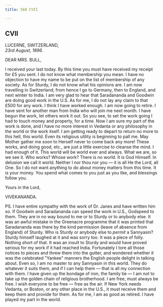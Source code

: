 ```yaml
---
title: 568 CVII

---
```

  

  


## CVII

LUCERNE, SWITZERLAND,  
*23rd August, 1896*.

DEAR MRS. BULL,

I received your last today. By this time you must have received my
receipt for £5 you sent. I do not know what membership you mean. I have
no objection to have my name to be put on the list of membership of any
society. As for Sturdy, I do not know what his opinions are. I am now
travelling in Switzerland; from hence I go to Germany, then to England,
and next winter to India. I am very glad to hear that Saradananda and
Goodwin are doing good work in the U.S. As for me, I do not lay any
claim to that £500 for any work. I think I have worked enough. I am now
going to retire. I have sent for another man from India who will join me
next month. I have begun the work, let others work it out. So you see,
to set the work going I had to touch money and property, for a time. Now
I am sure my part of the work is done, and I have no more interest in
Vedanta or any philosophy in the world or the work itself. I am getting
ready to depart to return no more to this hell, this world. Even its
religious utility is beginning to pall me. May Mother gather me soon to
Herself never to come back any more! These works, and doing good, etc.,
are just a little exercise to cleanse the mind. I had enough of it. This
world will be world ever and always. What we are, so we see it. Who
works? Whose work? There is no world. It is God Himself. In delusion we
call it world. Neither I nor thou nor you — it is all He the Lord, all
One. So I do not want anything to do about money matters from this time.
It is your money. You spend what comes to you just as you like, and
blessings follow you. 

Yours in the Lord,

VIVEKANANDA.

  
PS. I have entire sympathy with the work of Dr. Janes and have written
him so. If Goodwin and Saradananda can speed the work in U.S., Godspeed
to them. They are in no way bound to me or to Sturdy or to anybody else.
It was an awful mistake in the Greenacre programme that it was printed
that Saradananda was there by the kind permission (leave of absence from
England) of Sturdy. Who is Sturdy or anybody else to *permit* a
Sannyasin? Sturdy himself laughed at it and was sorry too. It was a
piece of folly. Nothing short of that. It was an insult to Sturdy and
would have proved serious for my work if it had reached India.
Fortunately I tore all those notices to pieces and threw them into the
gutter, and wondered whether it was the celebrated "Yankee" manners the
English people delight in talking about. Even so, I am no master to any
Sannyasin in this world. They do whatever it suits them, and if I can
help them — that is all my connection with them. I have given up the
bondage of iron, the family tie — I am not to take up the golden chain
of religious brotherhood. I am free, must always be free. I wish
everyone to be free — free as the air. If New York needs Vedanta, or
Boston, or any other place in the U.S., it must receive them and keep
them and provide for them. As for me, I am as good as retired. I have
played my part in the world.